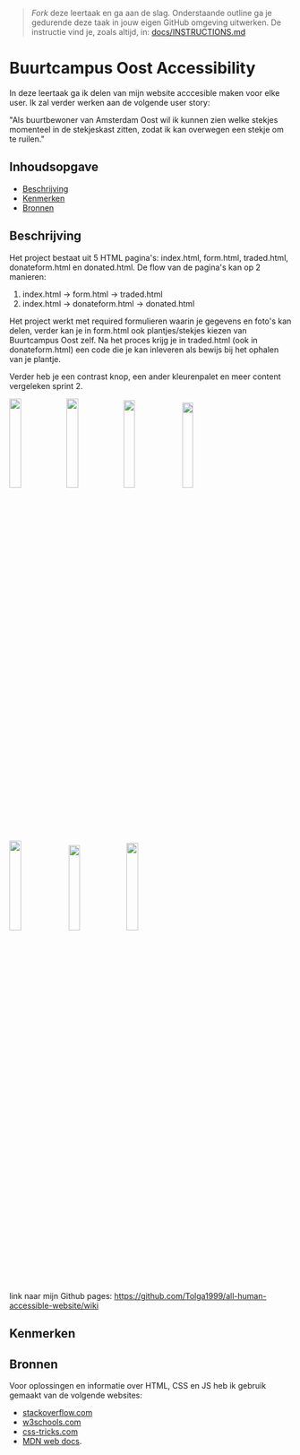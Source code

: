 > _Fork_ deze leertaak en ga aan de slag. Onderstaande outline ga je gedurende deze taak in jouw eigen GitHub omgeving uitwerken. De instructie vind je, zoals altijd, in: [docs/INSTRUCTIONS.md](docs/INSTRUCTIONS.md)

# Buurtcampus Oost Accessibility
<!-- Geef je project een titel en schrijf in één zin wat het is -->
In deze leertaak ga ik delen van mijn website acccesible maken voor elke user. Ik zal verder werken aan de volgende user story:

"Als buurtbewoner van Amsterdam Oost wil ik kunnen zien welke stekjes momenteel in de stekjeskast zitten, zodat ik kan overwegen een stekje om te ruilen."

## Inhoudsopgave

  * [Beschrijving](#beschrijving)
  * [Kenmerken](#kenmerken)
  * [Bronnen](#bronnen)

## Beschrijving
<!-- In de Beschrijving staat hoe je project er uit ziet, hoe het werkt en wat je er mee kan. -->
Het project bestaat uit 5 HTML pagina's: index.html, form.html, traded.html, donateform.html en donated.html. De flow van de pagina's kan op 2 manieren:

1. index.html -> form.html -> traded.html
2. index.html -> donateform.html -> donated.html

Het project werkt met required formulieren waarin je gegevens en foto's kan delen, verder kan je in form.html ook plantjes/stekjes kiezen van Buurtcampus Oost zelf. Na het proces krijg je in traded.html (ook in donateform.html) een code die je kan inleveren als bewijs bij het ophalen van je plantje.

Verder heb je een contrast knop, een ander kleurenpalet en meer content vergeleken sprint 2.
<!-- Voeg een mooie poster visual toe 📸 -->
<img src="https://user-images.githubusercontent.com/112855878/199976951-c9e07c2d-1df9-416d-aac5-ac404472a4b2.png" width="20.25%"><img src="https://user-images.githubusercontent.com/112855878/199977137-039c9967-b051-47f4-8010-449bca2eef1c.png" width="20.25%"><img src="https://user-images.githubusercontent.com/112855878/199977032-015b3923-f2a0-4eb9-8a5f-17a7b23551eb.png" width="20%">
<img src="https://user-images.githubusercontent.com/112855878/199977083-425abca5-a975-4311-91ac-34560886b8bd.png" width="19.75%">
<img src="https://user-images.githubusercontent.com/112855878/199977187-11945520-4251-46a9-b82e-8c9822cb8e90.png" width="20.25%">
<img src="https://user-images.githubusercontent.com/112855878/199977243-1402fc87-5eb6-412e-b8ac-2533de9d161a.png" width="19.75%">
<img src="https://user-images.githubusercontent.com/112855878/199977278-720ef843-35aa-48c3-8a1b-9c5c7ff9c19f.png" width="20%">

<!-- Voeg een link toe naar Github Pages 🌐-->
link naar mijn Github pages: https://github.com/Tolga1999/all-human-accessible-website/wiki

## Kenmerken
<!-- Bij Kenmerken staat welke technieken zijn gebruikt en hoe. Wat is de HTML structuur? Wat zijn de belangrijkste dingen in CSS? Wat is er met Javascript gedaan en hoe? Misschien heb je een framwork of library gebruikt? -->

## Bronnen
Voor oplossingen en informatie over HTML, CSS en JS heb ik gebruik gemaakt van de volgende websites:
- [stackoverflow.com](https://stackoverflow.com/)
- [w3schools.com](https://www.w3schools.com/)
- [css-tricks.com](https://css-tricks.com/)
- [MDN web docs](https://developer.mozilla.org/en-US/).
